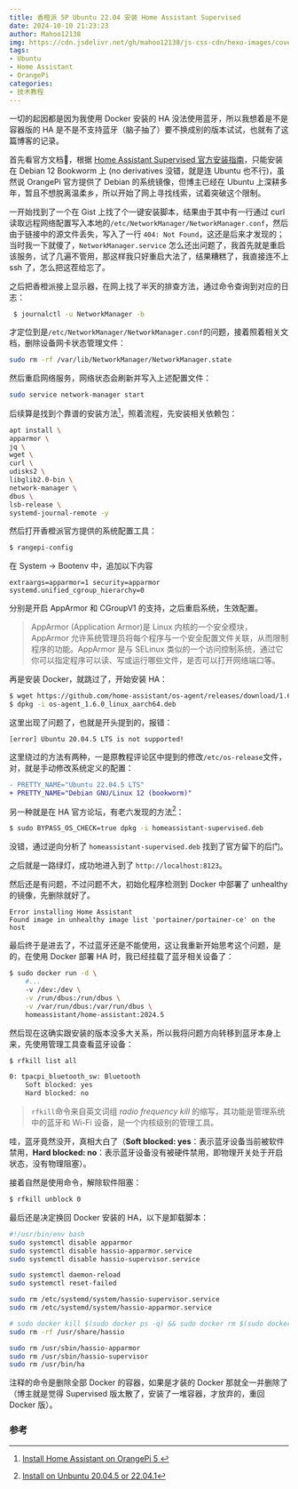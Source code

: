 ```yaml
---
title: 香橙派 5P Ubuntu 22.04 安装 Home Assistant Supervised
date: 2024-10-10 21:23:23
author: Mahoo12138
img: https://cdn.jsdelivr.net/gh/mahoo12138/js-css-cdn/hexo-images/cover/phone.png
tags: 
- Ubuntu
- Home Assistant
- OrangePi
categories:
- 技术教程
---
```


一切的起因都是因为我使用 Docker 安装的 HA 没法使用蓝牙，所以我想着是不是容器版的 HA 是不是不支持蓝牙（脑子抽了）要不换成别的版本试试，也就有了这篇博客的记录。

首先看官方文档👀，根据 [Home Assistant Supervised 官方安装指南](https://github.com/home-assistant/architecture/blob/master/adr/0014-home-assistant-supervised.md)，只能安装在 Debian 12 Bookworm 上 (no derivatives 没错，就是连 Ubuntu 也不行)，虽然说 OrangePi 官方提供了 Debian 的系统镜像，但博主已经在 Ubuntu 上深耕多年，暂且不想脱离温柔乡，所以开始了网上寻找线索，试着突破这个限制。

一开始找到了一个在 Gist 上找了个一键安装脚本，结果由于其中有一行通过 curl 读取远程网络配置写入本地的`/etc/NetworkManager/NetworkManager.conf`，然后由于链接中的源文件丢失，写入了一行 `404: Not Found`，这还是后来才发现的；当时我一下就傻了，`NetworkManager.service` 怎么还出问题了，我首先就是重启该服务，试了几遍不管用，那这样我只好重启大法了，结果糟糕了，我直接连不上 ssh 了，怎么把这茬给忘了。

之后把香橙派接上显示器，在网上找了半天的排查方法，通过命令查询到对应的日志：

```bash
 $ journalctl -u NetworkManager -b
```

才定位到是`/etc/NetworkManager/NetworkManager.conf`的问题，接着照着相关文档，删除设备网卡状态管理文件：

```bash
sudo rm -rf /var/lib/NetworkManager/NetworkManager.state
```

然后重启网络服务，网络状态会刷新并写入上述配置文件：

```bash
sudo service network-manager start
```

后续算是找到个靠谱的安装方法[^1]，照着流程，先安装相关依赖包：

```bash
apt install \
apparmor \
jq \
wget \
curl \
udisks2 \
libglib2.0-bin \
network-manager \
dbus \
lsb-release \
systemd-journal-remote -y
```

然后打开香橙派官方提供的系统配置工具：

```bash
$ rangepi-config
```

在 System → Bootenv 中，追加以下内容

```
extraargs=apparmor=1 security=apparmor
systemd.unified_cgroup_hierarchy=0
```

分别是开启  AppArmor 和 CGroupV1 的支持，之后重启系统，生效配置。

> AppArmor (Application Armor)是 Linux 内核的一个安全模块，AppArmor 允许系统管理员将每个程序与一个安全配置文件关联，从而限制程序的功能。AppArmor 是与 SELinux 类似的一个访问控制系统，通过它你可以指定程序可以读、写或运行哪些文件，是否可以打开网络端口等。

再是安装 Docker，就跳过了，开始安装 HA：

```bash
$ wget https://github.com/home-assistant/os-agent/releases/download/1.6.0/os-agent_1.5.1_linux_aarch64.deb
$ dpkg -i os-agent_1.6.0_linux_aarch64.deb
```

这里出现了问题了，也就是开头提到的，报错：

```
[error] Ubuntu 20.04.5 LTS is not supported!
```

这里绕过的方法有两种，一是原教程评论区中提到的修改`/etc/os-release`文件，对，就是手动修改系统定义的配置：

```diff
- PRETTY_NAME="Ubuntu 22.04.5 LTS"
+ PRETTY_NAME="Debian GNU/Linux 12 (bookworm)"
```

另一种就是在 HA 官方论坛，有老六发现的方法[^2]：

```bash
$ sudo BYPASS_OS_CHECK=true dpkg -i homeassistant-supervised.deb
```

没错，通过逆向分析了 `homeassistant-supervised.deb` 找到了官方留下的后门。

之后就是一路绿灯，成功地进入到了 `http://localhost:8123`。

然后还是有问题，不过问题不大，初始化程序检测到 Docker 中部署了 unhealthy 的镜像，先删除就好了。

```
Error installing Home Assistant
Found image in unhealthy image list 'portainer/portainer-ce' on the host
```

最后终于是进去了，不过蓝牙还是不能使用，这让我重新开始思考这个问题，是的，在使用 Docker 部署 HA 时，我已经挂载了蓝牙相关设备了：

```bash
$ sudo docker run -d \
	#...
    -v /dev:/dev \
    -v /run/dbus:/run/dbus \
    -v /var/run/dbus:/var/run/dbus \
    homeassistant/home-assistant:2024.5
```

 然后现在这确实跟安装的版本没多大关系，所以我将问题方向转移到蓝牙本身上来，先使用管理工具查看蓝牙设备：

```bash
$ rfkill list all

0: tpacpi_bluetooth_sw: Bluetooth
    Soft blocked: yes
    Hard blocked: no
```

> `rfkill`命令来自英文词组 *radio frequency kill* 的缩写，其功能是管理系统中的蓝牙和 Wi-Fi 设备，是一个内核级别的管理工具。

哇，蓝牙竟然没开，真相大白了（**Soft blocked: yes**：表示蓝牙设备当前被软件禁用，**Hard blocked: no**：表示蓝牙设备没有被硬件禁用，即物理开关处于开启状态，没有物理阻塞）。

接着自然是使用命令，解除软件阻塞：

```bash
$ rfkill unblock 0
```

最后还是决定换回 Docker 安装的 HA，以下是卸载脚本：

```bash
#!/usr/bin/env bash
sudo systemctl disable apparmor
sudo systemctl disable hassio-apparmor.service
sudo systemctl disable hassio-supervisor.service

sudo systemctl daemon-reload
sudo systemctl reset-failed

sudo rm /etc/systemd/system/hassio-supervisor.service
sudo rm /etc/systemd/system/hassio-apparmor.service

# sudo docker kill $(sudo docker ps -q) && sudo docker rm $(sudo docker ps -a -q) 
sudo rm -rf /usr/share/hassio

sudo rm /usr/sbin/hassio-apparmor
sudo rm /usr/sbin/hassio-supervisor
sudo rm /usr/bin/ha
```

注释的命令是删除全部 Docker 的容器，如果是才装的 Docker 那就全一并删除了（博主就是觉得 Supervised 版太散了，安装了一堆容器，才放弃的，重回 Docker 版）。



### 参考

[^1]:[Install Home Assistant on OrangePi 5 ](https://gist.github.com/renatoccosta/c30f0b4216c8caaf1f202b0a0561b5d3)
[^2]: [Install on Unbuntu 20.04.5 or 22.04.1](https://community.home-assistant.io/t/install-on-unbuntu-20-04-5-or-22-04-1/524361/5)